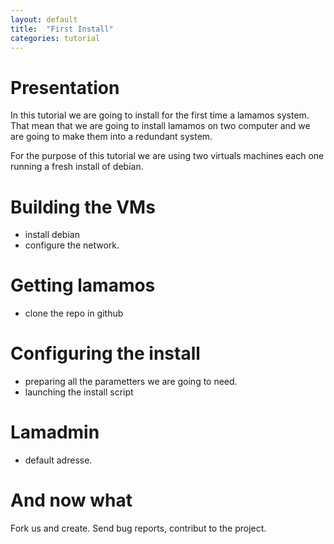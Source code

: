 ```yaml
---
layout: default
title:  "First Install"
categories: tutorial
---
```


<h1>Presentation</h1>
In this tutorial we are going to install for the first time a lamamos system. That mean that we are going to install lamamos on two computer and we are going to make them into a redundant system.

For the purpose of this tutorial we are using two virtuals machines each one running a fresh install of debian.

<h1>Building the VMs</h1>

- install debian
- configure the network.

<h1>Getting lamamos</h1>

- clone the repo in github

<h1>Configuring the install</h1>

- preparing all the parametters we are going to need.
- launching the install script

<h1>Lamadmin</h1>

- default adresse.

<h1>And now what</h1>

Fork us and create. Send bug reports, contribut to the project.

